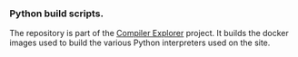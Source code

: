 ### Python build scripts.

The repository is part of the [Compiler Explorer](https://godbolt.org/) project. It builds
the docker images used to build the various Python interpreters used on the site.
